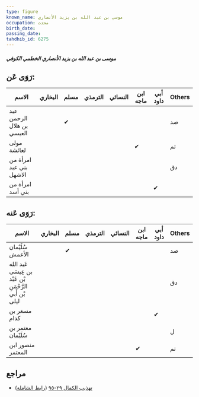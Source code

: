 ```yaml
---
type: figure
known_name: موسى بن عبد الله بن يزيد الأنصاري
occupation: محدث
birth_date:
passing_date:
tahdhib_id: 6275
---
```

##### موسى بن عبد الله بن يزيد الأنصاري الخطمي الكوفي

## رَوَى عَن:
| الاسم                     | البخاري | مسلم | الترمذي | النسائي | ابن ماجه | أبي داود | Others |
| ------------------------- | ------- | ---- | ------- | ------- | -------- | -------- | ------ |
| عبد الرحمن بن هلال العبسي |         | ✔    |         |         |          |          | صد     |
| مولى لعائشة               |         |      |         |         | ✔        |          | تم     |
| امرأة من بني عبد الاشهل   |         |      |         |         |          |          | دق     |
| امرأة من بني أسد          |         |      |         |         |          | ✔        |        |
## رَوَى عَنه:
| الاسم                                                   | البخاري | مسلم | الترمذي | النسائي | ابن ماجه | أبي داود | Others |
| ------------------------------------------------------- | ------- | ---- | ------- | ------- | -------- | -------- | ------ |
| سُلَيْمان الأعمش                                        |         | ✔    |         |         |          |          | صد     |
| عَبد الله بن عِيسَى بْن عَبْد الرَّحْمَنِ بْن أَبي ليلى |         |      |         |         |          |          | دق     |
| مسعر بن كدام                                            |         |      |         |         |          | ✔        |        |
| معتمر بن سُلَيْمان                                      |         |      |         |         |          |          | ل      |
| منصور ابن المعتمر                                       |         |      |         |         | ✔        |          | تم     |
## مراجع
- [تهذيب الكمال ٢٩-٩٥](obsidian://open?vault=Tahdhib-al-Kamal&file=Figures/٦٢٧٥-موسى%20بن%20عبد%20الله%20بن%20يزيد%20الأنصاري%20الخطمي%20الكوفي) ([رابط الشاملة](https://shamela.ws/book/3722/15666))